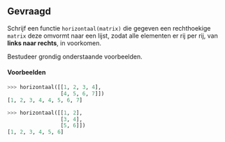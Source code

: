 ## Gevraagd
Schrijf een functie `horizontaal(matrix)` die gegeven een rechthoekige `matrix` deze omvormt naar een lijst, zodat alle elementen er rij per rij, van **links naar rechts**, in voorkomen.

Bestudeer grondig onderstaande voorbeelden.

#### Voorbeelden

```python
>>> horizontaal([[1, 2, 3, 4],
                 [4, 5, 6, 7]])
[1, 2, 3, 4, 4, 5, 6, 7]
```

```python
>>> horizontaal([[1, 2],
                 [3, 4],
                 [5, 6]])
[1, 2, 3, 4, 5, 6]
```
